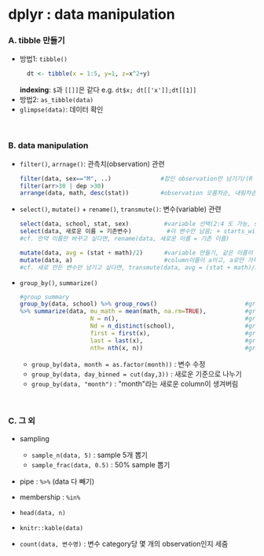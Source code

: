 # dplyr : data manipulation


### A. tibble 만들기 

* 방법1: `tibble()`
  ```R
	dt <- tibble(x = 1:5, y=1, z=x^2+y)
  ```
	**indexing**: `$`과 `[[]]`은 같다 e.g.  `dt$x; dt[['x']];dt[[1]]`
* 방법2: `as_tibble(data)`
* `glimpse(data)`: 데이터 확인

<br>

### B. data manipulation

* `filter()`, `arrnage()`: 관측치(observation) 관련
  ```R
  filter(data, sex=="M", ..)              #참인 observation만 남기기/(R base)data[data$sex=="M", ]
  filter(arr>30 | dep >30)
  arrange(data, math, desc(stat))         #observation 오름차순, 내림차순 정렬
  ```

* `select()`, `mutate()` + `rename()`, `transmute()`:  변수(variable) 관련
  ```R
  select(data, school, stat, sex)          #variable 선택(2:4 도 가능, school:sex도 가능, -(school:sex)도 가능)
  select(data, 새로운 이름 = 기존변수)          #이 변수만 남음; + starts_with(""), ends_with(""), matches(".t."), contains("")
  #cf. 만약 이름만 바꾸고 싶다면, rename(data, 새로운 이름 = 기존 이름)
  
  mutate(data, avg = (stat + math)/2)      #variable 만들기, 같은 이름이 있다면 대체됨
  mutate(data, a)                          #column이름이 a이고, a로만 가득찬 variable 생성
  #cf. 새로 만든 변수만 남기고 싶다면, transmute(data, avg = (stat + math)/2) 
  ```

* `group_by()`, `summarize()`
  ```R
  #group summary
  group_by(data, school) %>% group_rows()                         #group이 어떻게 나눠졌는지 index 제시
  %>% summarize(data, mu_math = mean(math, na.rm=TRUE),           #group별 요약(결측치 제거 = TRUE)
                      N = n(),                                    #group별 개수세기
                      Nd = n_distinct(school),                    #group별 unique 개수세기
                      first = first(x),                           #group별 첫번째 x
                      last = last(x),                             #group별 마지막 x
                      nth= nth(x, n))                             #group별 nth x
  ```
  * `group_by(data, month = as.factor(month))` : 변수 수정
  * `group_by(data, day_binned = cut(day,3))` : 새로운 기준으로 나누기
  * `group_by(data, "month")` : "month"라는 새로운 column이 생겨버림

<br>

### C. 그 외

* sampling
  * `sample_n(data, 5)` : sample 5개 뽑기
  * `sample_frac(data, 0.5)` : 50% sample 뽑기

* pipe : `%>%` (data 다 빼기)
* membership : `%in%`

* `head(data, n)`
* `knitr::kable(data)`
* `count(data, 변수명)` : 변수 category당 몇 개의 observation인지 세줌


